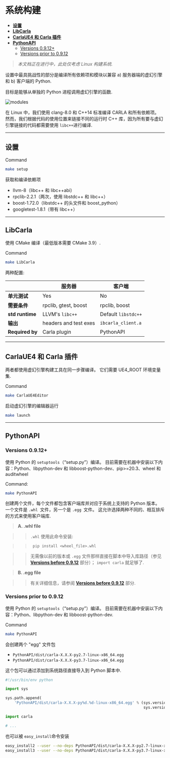 # 系统构建

* [__设置__](#_2)  
* [__LibCarla__](#libcarla)  
* [__CarlaUE4 和 Carla 插件__](#carlaue4-carla)  
* [__PythonAPI__](#pythonapi)
    - [Versions 0.9.12+](#versions-0912)
    - [Versions prior to 0.9.12](#versions-prior-to-0912)

> _本文档正在进行中，此处仅考虑 Linux 构建系统._

设置中最具挑战性的部分是编译所有依赖项和模块以兼容 a) 服务器端的虚幻引擎和 b) 客户端的 Python.

目标是能够从单独的 Python 进程调用虚幻引擎的函数.

![modules](img/build_modules.jpg)

在 Linux 中，我们使用 clang-8.0 和 C++14 标准编译 CARLA 和所有依赖项。 然而，我们根据代码的使用位置来链接不同的运行时 C++ 库，因为所有要与虚幻引擎链接的代码都需要使用 `libc++`进行编译.

---
## 设置

Command

```sh
make setup
```

获取和编译依赖项

  * llvm-8（libc++ 和 libc++abi）  
  * rpclib-2.2.1（两次，使用 libstdc++ 和 libc++）  
  * boost-1.72.0（libstdc++ 的头文件和 boost\_python）  
  * googletest-1.8.1（带有 libc++）

---
## LibCarla


使用 CMake 编译（最低版本需要 CMake 3.9）.

Command

```sh
make LibCarla
```

两种配置:


|  | 服务器 | 客户端 |
| ---------- | ---------- | ---------- |
| **单元测试**        | Yes                   | No                    |
| **需要条件**      | rpclib, gtest, boost  | rpclib, boost         |
| **std runtime**       | LLVM's `libc++`       | Default `libstdc++`   |
| **输出**            | headers and test exes | `ibcarla_client.a`    |
| **Required by**       | Carla plugin          | PythonAPI             |



---
## CarlaUE4 和 Carla 插件

两者都使用虚幻引擎构建工具在同一步骤编译。 它们需要 UE4\_ROOT 环境变量集.

Command

```sh
make CarlaUE4Editor
```

启动虚幻引擎的编辑器运行

```sh
make launch
```

---
## PythonAPI
### Versions 0.9.12+

使用 Python 的 `setuptools`（“setup.py”）编译。 目前需要在机器中安装以下内容：Python、libpython-dev 和 libboost-python-dev、pip>=20.3、wheel 和 auditwheel

Command:

```sh
make PythonAPI
```

创建两个文件，每个文件都包含客户端库并对应于系统上支持的 Python 版本。 一个文件是 `.whl `文件，另一个是 `.egg `文件。 这允许选择两种不同的、相互排斥的方式来使用客户端库. 

>__A. .whl file__

>>`.whl` 使用此命令安装:

>>      pip install <wheel_file>.whl

>>无需像以前的版本或 `.egg` 文件那样直接在脚本中导入库路径（参见 [__Versions before 0.9.12__](#versions-prior-to-0912) 部分）； `import carla` 就足够了.

>__B. .egg file__

>>有关详细信息，请参阅 [__Versions before 0.9.12__](#versions-prior-to-0912) 部分.


### Versions prior to 0.9.12

使用 Python 的 `setuptools`（“setup.py”）编译。 目前需要在机器中安装以下内容：Python、libpython-dev 和 libboost-python-dev.

Command

```sh
make PythonAPI
```

会创建两个 "egg" 文件包

  * `PythonAPI/dist/carla-X.X.X-py2.7-linux-x86_64.egg`
  * `PythonAPI/dist/carla-X.X.X-py3.7-linux-x86_64.egg`

这个包可以通过添加到系统路径直接导入到 Python 脚本中.

```python
#!/usr/bin/env python

import sys

sys.path.append(
    'PythonAPI/dist/carla-X.X.X-py%d.%d-linux-x86_64.egg' % (sys.version_info.major,
                                                             sys.version_info.minor))

import carla

# ...
```

也可以被 `easy_install`命令安装

```sh
easy_install2 --user --no-deps PythonAPI/dist/carla-X.X.X-py2.7-linux-x86_64.egg
easy_install3 --user --no-deps PythonAPI/dist/carla-X.X.X-py3.7-linux-x86_64.egg
```
